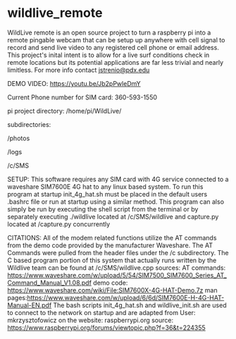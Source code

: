 # wildlive_remote
WildLive remote is an open source project to turn a raspberry pi into a remote pingable webcam that can be setup up anywhere with cell signal to record and send live video to any registered cell phone or email address. This project's inital intent is to allow for a live surf conditions check in remote locations but its potential applications are far less trivial and  nearly limitless. For more info contact jstrenio@pdx.edu

DEMO VIDEO: https://youtu.be/Jb2pPwleDmY

Current Phone number for SIM card: 360-593-1550

pi project directory: /home/pi/WildLive/

subdirectories:

/photos

/logs

/c/SMS

SETUP:
    This software requires any SIM card with 4G service connected to a waveshare SIM7600E 4G hat to any linux based system.
    To run this program at startup init_4g_hat.sh must be placed in the default
    users .bashrc file or run at startup using a similar method. This program
    can also simply be run by executing the shell script from the terminal or by
    separately executing ./wildlive located at /c/SMS/wildlive and capture.py
    located at /capture.py concurrently

CITATIONS:
    All of the modem related functions utilize the AT commands from the demo code provided by the manufacturer Waveshare. The AT Commands were pulled from the header files under the /c subdirectory. The C based program portion of this system that actually runs written by the Wildlive team can be found at /c/SMS/wildlive.cpp 
    sources:
    AT commands: https://www.waveshare.com/w/upload/5/54/SIM7500_SIM7600_Series_AT_Command_Manual_V1.08.pdf
    demo code: https://www.waveshare.com/wiki/File:SIM7600X-4G-HAT-Demo.7z
    man pages:https://www.waveshare.com/w/upload/6/6d/SIM7600E-H-4G-HAT-Manual-EN.pdf
    The bash scripts init_4g_hat.sh and wildlive_init.sh are used to connect to the network on startup and are adapted from User: mkrzysztofowicz on the website: raspberrypi.org 
    source: https://www.raspberrypi.org/forums/viewtopic.php?f=36&t=224355